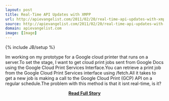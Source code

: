```yaml
---
layout: post
title: Real-Time API Updates with XMPP
url: http://apievangelist.com/2011/02/20/real-time-api-updates-with-xmpp/
source: http://apievangelist.com/2011/02/20/real-time-api-updates-with-xmpp/
domain: apievangelist.com
image: [Image]
---
```

{% include JB/setup %}<p>Im working on my prototype for a Google cloud printer that runs on a server.To set the stage, I want to get cloud print jobs sent from Google Docs using the Google Cloud Print Services Interface.You can retrieve a print job from the Google Cloud Print Services interface using /fetch.All it takes to get a new job is making a call to the Google Cloud Print (GCP) API on a regular schedule.The problem with this method is that it isnt real-time, is it?</p>
<center><p><a href="http://apievangelist.com/2011/02/20/real-time-api-updates-with-xmpp/" style='padding:25px; font-sze:18px; font-weight: bold;'>Read Full Story</a></p></center>
